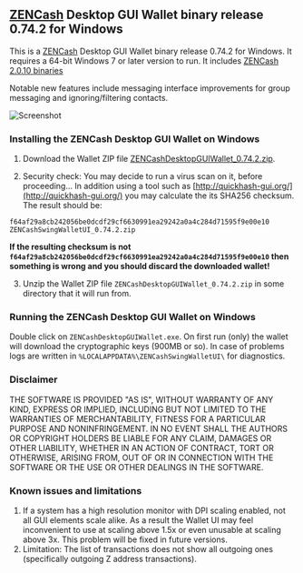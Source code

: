 ## [ZENCash](https://zensystem.io/) Desktop GUI Wallet binary release 0.74.2 for Windows

This is a [ZENCash](https://zensystem.io/) Desktop GUI Wallet binary release 0.74.2 for Windows. 
It requires a 64-bit Windows 7 or later version to run. It includes [ZENCash 2.0.10 binaries](https://github.com/ZencashOfficial/zen/releases/tag/v2.0.10)

Notable new features include messaging interface improvements for group messaging and ignoring/filtering contacts. 

![Screenshot](ZENCashWalletWindows_0.74.2.png "Main Window")

### Installing the ZENCash Desktop GUI Wallet on Windows

1. Download the Wallet ZIP file 
[ZENCashDesktopGUIWallet_0.74.2.zip](https://github.com/ZencashOfficial/zencash-swing-wallet-ui/releases/download/0.74.2/ZENCashDesktopGUIWallet_0.74.2.zip). 

2. Security check: You may decide to run a virus scan on it, before proceeding... In addition using a tool 
such as [http://quickhash-gui.org/](http://quickhash-gui.org/) you may calculate the its SHA256 checksum. The 
result should be:
```
f64af29a8cb242056be0dcdf29cf6630991ea29242a0a4c284d71595f9e00e10  ZENCashSwingWalletUI_0.74.2.zip
```
**If the resulting checksum is not `f64af29a8cb242056be0dcdf29cf6630991ea29242a0a4c284d71595f9e00e10` then**
**something is wrong and you should discard the downloaded wallet!**

3. Unzip the Wallet ZIP file `ZENCashDesktopGUIWallet_0.74.2.zip` in some directory that it will run from.
   
### Running the ZENCash Desktop GUI Wallet on Windows

Double click on `ZENCashDesktopGUIWallet.exe`. On first run (only) the wallet will download the cryptographic keys 
(900MB or so). In case of problems logs are written in `%LOCALAPPDATA%\ZENCashSwingWalletUI\` for diagnostics.


### Disclaimer

THE SOFTWARE IS PROVIDED "AS IS", WITHOUT WARRANTY OF ANY KIND, EXPRESS OR
IMPLIED, INCLUDING BUT NOT LIMITED TO THE WARRANTIES OF MERCHANTABILITY,
FITNESS FOR A PARTICULAR PURPOSE AND NONINFRINGEMENT. IN NO EVENT SHALL THE
AUTHORS OR COPYRIGHT HOLDERS BE LIABLE FOR ANY CLAIM, DAMAGES OR OTHER
LIABILITY, WHETHER IN AN ACTION OF CONTRACT, TORT OR OTHERWISE, ARISING FROM,
OUT OF OR IN CONNECTION WITH THE SOFTWARE OR THE USE OR OTHER DEALINGS IN THE
SOFTWARE.

### Known issues and limitations
1. If a system has a high resolution monitor with DPI scaling enabled, not all GUI elements scale alike.
As a result the Wallet UI may feel inconvenient to use at scaling above 1.5x or even unusable at scaling above 3x.
This problem will be fixed in future versions.
1. Limitation: The list of transactions does not show all outgoing ones (specifically outgoing Z address 
transactions).  
